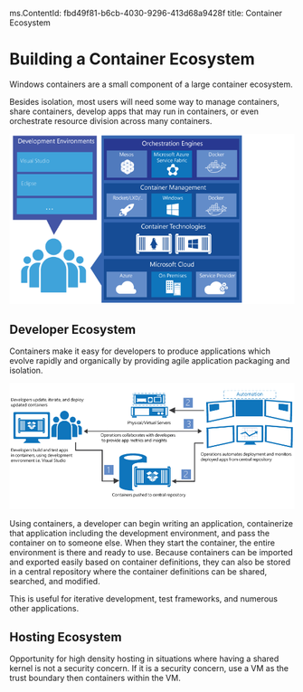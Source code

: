 ms.ContentId: fbd49f81-b6cb-4030-9296-413d68a9428f
title: Container Ecosystem


# Building a Container Ecosystem #

Windows containers are a small component of a large container ecosystem.

Besides isolation, most users will need some way to manage containers, share containers, develop apps that may run in containers, or even orchestrate resource division across many containers.

![](media\containerEcosystem.png)


## Developer Ecosystem ##

Containers make it easy for developers to produce applications which evolve rapidly and organically by providing agile application packaging and isolation.   

![](media/devCreateDeployManage.png)

Using containers, a developer can begin writing an application, containerize that application including the development environment, and pass the container on to someone else. When they start the container, the entire environment is there and ready to use. Because containers can be imported and exported easily based on container definitions, they can also be stored in a central repository where the container definitions can be shared, searched, and modified.

This is useful for iterative development, test frameworks, and numerous other applications.


## Hosting Ecosystem ##

Opportunity for high density hosting in situations where having a shared kernel is not a security concern. If it is a security concern, use a VM as the trust boundary then containers within the VM.

